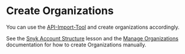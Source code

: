 # Create Organizations

You can use the [API-Import-Tool](https://docs.snyk.io/snyk-api/other-tools/tool-snyk-api-import/creating-orgs-in-snyk) and create organizations accordingly.

See the [Snyk Account Structure](https://learn.snyk.io/lesson/groups-and-organizations/) lesson and the [Manage Organizations](../../../../snyk-admin/tenant-groups-and-organizations/organizations/create-and-delete-organizations.md) documentation for how to create Organizations manually.
